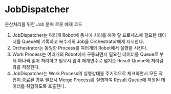 # JobDispatcher
분산처리를 위한 Job 분배 로봇 예제 코드  
1. JobDispatcher는 여러개 Robot에 동시에 처리를 해야 할 프로세스에 필요한 데이터를 Queue에 기록하고 복수개의 Job을 Orchestrator에게 지시한다.  
2. Orchestrator는 동일한 Process를 여러개의 Robot에서 실행을 시킨다. 
3. Work Process는 여러개의 Robot에서 구동되면서 필요한 데이터를 Queue로 부터 하나씩 읽어 처리하고 필요시 입력 매개변수로 넘겨준 Result Queue에 처리결과를 저장한다. 
4. JobDispatcher는 Work Process의 실행상태를 주기적으로 체크하면서 모든 작업이 종료된 경우 필요시 Merge Process를 실행하여 Result Queue에 저장된 데이터를 취합하도록 호출한다. 


